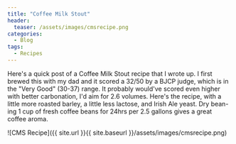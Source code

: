 ```yaml
---
title: "Coffee Milk Stout"
header:
  teaser: /assets/images/cmsrecipe.png
categories:
  - Blog
tags:
  - Recipes
---
```


Here's a quick post of a Coffee Milk Stout recipe that I wrote up. I first brewed this with my dad and it scored a 32/50 by a BJCP judge, which is in the "Very Good" (30-37) range. It probably would've scored even higher with better carbonation, I'd aim for 2.6 volumes. Here's the recipe, with a little more roasted barley, a little less lactose, and Irish Ale yeast. Dry bean-ing 1 cup of fresh coffee beans for 24hrs per 2.5 gallons gives a great coffee aroma.

![CMS Recipe]({{ site.url }}{{ site.baseurl }}/assets/images/cmsrecipe.png)